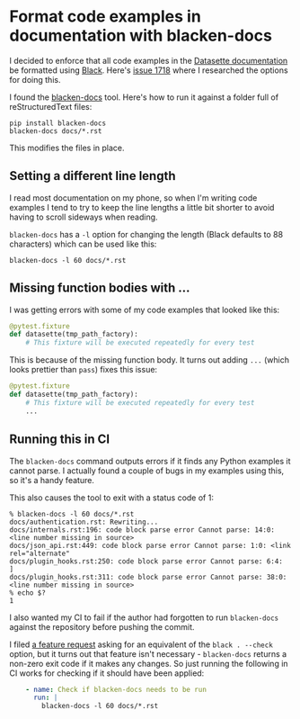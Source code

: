 # Format code examples in documentation with blacken-docs

I decided to enforce that all code examples in the [Datasette documentation](https://docs.datasette.io/) be formatted using [Black](https://github.com/psf/black). Here's [issue 1718](https://github.com/simonw/datasette/issues/1718) where I researched the options for doing this.

I found  the [blacken-docs](https://pypi.org/project/blacken-docs/) tool. Here's how to run it against a folder full of reStructuredText files:

    pip install blacken-docs
    blacken-docs docs/*.rst

This modifies the files in place.

## Setting a different line length

I read most documentation on my phone, so when I'm writing code examples I tend to try to keep the line lengths a little bit shorter to avoid having to scroll sideways when reading.

`blacken-docs` has a `-l` option for changing the length (Black defaults to 88 characters) which can be used like this:

    blacken-docs -l 60 docs/*.rst

## Missing function bodies with ...

I was getting errors with some of my code examples that looked like this:

```python
@pytest.fixture
def datasette(tmp_path_factory):
    # This fixture will be executed repeatedly for every test
```
This is because of the missing function body. It turns out adding `...` (which looks prettier than `pass`) fixes this issue:
```python
@pytest.fixture
def datasette(tmp_path_factory):
    # This fixture will be executed repeatedly for every test
    ...
```

## Running this in CI

The `blacken-docs` command outputs errors if it finds any Python examples it cannot parse. I actually found a couple of bugs in my examples using this, so it's a handy feature.

This also causes the tool to exit with a status code of 1:
```
% blacken-docs -l 60 docs/*.rst                        
docs/authentication.rst: Rewriting...
docs/internals.rst:196: code block parse error Cannot parse: 14:0: <line number missing in source>
docs/json_api.rst:449: code block parse error Cannot parse: 1:0: <link rel="alternate"
docs/plugin_hooks.rst:250: code block parse error Cannot parse: 6:4:     ]
docs/plugin_hooks.rst:311: code block parse error Cannot parse: 38:0: <line number missing in source>
% echo $?
1
```
I also wanted my CI to fail if the author had forgotten to run `blacken-docs` against the repository before pushing the commit.

I filed [a feature request](https://github.com/asottile/blacken-docs/issues/161) asking for an equivalent of the `black . --check` option, but it turns out that feature isn't necessary - `blacken-docs` returns a non-zero exit code if it makes any changes. So just running the following in CI works for checking if it should have been applied:

```yaml
    - name: Check if blacken-docs needs to be run
      run: |
        blacken-docs -l 60 docs/*.rst
```

